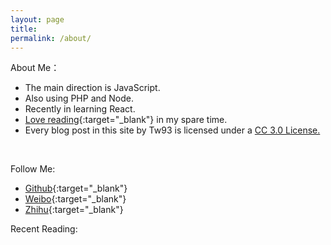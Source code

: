 ```yaml
---
layout: page
title:       
permalink: /about/
---
```


About Me：  

* The main direction is JavaScript.
* Also using PHP and Node.
* Recently in learning React.
* [Love reading](http://book.douban.com/people/77063977/){:target="_blank"} in my spare time.
* Every blog post in this site by Tw93 is licensed under a <a rel="license" href="http://creativecommons.org/licenses/by-nc/3.0/cn/" target="_blank">CC 3.0 License.</a>   
<br>   


Follow Me:

* [Github](https://github.com/{{site.github_username}}){:target="_blank"}
* [Weibo](http://weibo.com/{{site.sina_id}}){:target="_blank"}
* [Zhihu](http://www.zhihu.com/people/{{site.zhihu_id}}){:target="_blank"}

Recent Reading:
<script type="text/javascript" src="http://www.douban.com/service/badge/77063977/?selection=favorite&amp;picsize=medium&amp;hideself=on&amp;show=collection&amp;n=40&amp;hidelogo=on&amp;cat=book&amp;columns=4"></script>

